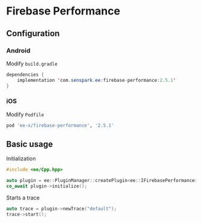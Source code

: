 # Firebase Performance
## Configuration
### Android
Modify `build.gradle`
```java
dependencies {
    implementation 'com.senspark.ee:firebase-performance:2.5.1'
}
```

### iOS
Modify `Podfile`
```ruby
pod 'ee-x/firebase-performance', '2.5.1'
```

## Basic usage
Initialization
```cpp
#include <ee/Cpp.hpp>

auto plugin = ee::PluginManager::createPlugin<ee::IFirebasePerformance>();
co_await plugin->initialize();
```

Starts a trace
```cpp
auto trace = plugin->newTrace("default");
trace->start();
```